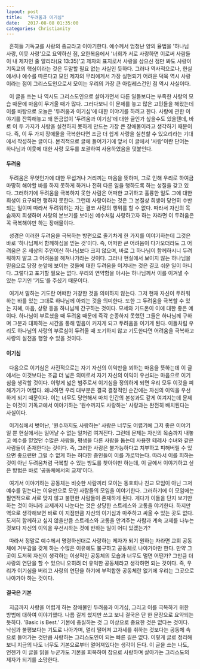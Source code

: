 ```yaml
---
layout: post
title:  "두려움과 이기심"
date:   2017-08-08 01:35:00
categories: Christianity
---
```

&nbsp; 흔히들 기독교를 사랑의 종교라고 이야기한다. 예수께서 엄청난 양의 율법을 '하나님 사랑, 이웃 사랑'으로 요약하신 점, 요한복음에서 '너희가 서로 사랑하면 이로써 사람들이 내 제자인 줄 알리라(요 13:35)'고 제자의 표지로서 사랑을 삼으신 점만 봐도 사랑이 기독교의 핵심이라는 것은 두말할 필요 없는 사실인 듯하다. 그러나 역사적으로나, 현실에서나 예수를 따른다고 모인 제자의 무리에게서 가장 실현되기 어려운 덕목 역시 사랑이라는 점이 그리스도인으로서 모이는 우리의 가장 큰 아킬레스건인 점 역시 사실이다.

&nbsp; 이 글을 쓰는 나 역시도 그리스도인으로 살아가면서 다른 일들보다는 부족한 사랑의 모습 때문에 마음이 무거울 때가 많다. 그러다보니 이 문제를 놓고 많은 고민들을 해왔는데 이를 바탕으로 오늘은 '두려움과 이기심'에 대한 이야기를 하려고 한다. 사랑에 관한 이야기를 잔뜩해놓고 왜 뜬금없이 '두려움과 이기심'에 대한 글인가 싶을수도 있을텐데, 바로 이 두 가지가 사랑을 실천하지 못하게 만드는 가장 큰 장애물이라고 생각하기 때문이다. 즉, 이 두 가지 장애물을 극복한다면 조금 더 쉽게 사랑을 실천할 수 있으리라는 기대에서 작성하는 글이다. 본격적으로 글에 들어가기에 앞서 이 글에서 '사랑'이란 단어는 하나님과 이웃에 대한 사랑 모두를 포괄하여 사용하였음을 덧붙인다.

#### 두려움

&nbsp; 두려움은 무엇인가에 대한 무섭거나 거리끼는 마음을 뜻하며, 그로 인해 우리로 하여금 마땅히 해야할 바를 하지 못하게 하거나 전혀 다른 일을 행하도록 하는 성질을 갖고 있다. 그러하기에 두려움을 극복하지 못한 사람은 어떠한 고귀하고 훌륭한 일도 그에 대한 희생이 요구되면 행하지 못한다. 그런데 사랑이라는 것은 그 본질상 희생이 당연히 수반되는 일이며 따라서 두려워하는 자는 결코 사랑의 행위를 할 수 없다. 따라서 자신의 목숨까지 희생하며 사랑의 본보기를 보이신 예수처럼 사랑하고자 하는 자라면 이 두려움은 꼭 극복해야만 하는 장애물이다.

&nbsp; 성경은 이러한 두려움을 극복하는 방편으로 줄기차게 한 가지를 이야기하는데 그것은 바로 '하나님께서 함께하심을 믿는 것'이다. 즉, 어떠한 큰 어려움이 다가오더라도 그 어려움은 온 세상의 주인이신 하나님보다 크지 않으며, 바로 그 하나님이 함께하시니 두려워하지 말고 그 어려움을 헤쳐나가라는 것이다. 그러나 현실에서 보이지 않는 하나님을 믿음으로 당장 눈앞에 보이는 것들에 대한 두려움을 이겨내는 것은 결코 쉬운 일이 아니다. 그렇다고 포기할 필요는 없다. 우리의 연약함을 아시는 하나님께서 이를 이겨낼 수 있는 무기인 '기도'를 주셨기 때문이다.

&nbsp; 여기서 말하는 기도란 어떠한 거창한 것을 의미하지 않는다. 그저 현재 자신이 두려워하는 바를 있는 그대로 하나님께 아뢰는 것을 의미한다. 또한 그 두려움을 극복할 수 있는 지혜, 마음, 상황 등을 하나님께 간구하는 것이다. 모세와 기드온이 이에 대한 좋은 예이다. 하나님이 부르셨을 때 두려움 때문에 즉각 순종하지 못했던 그들은 하나님께 구하며 그분과 대화하는 시간을 통해 믿음이 커지게 되고 두려움을 이기게 된다. 이들처럼 우리도 하나님의 사랑의 부르심이 두려울 때 포기하지 않고 기도한다면 어려움을 극복하고 사랑의 실천을 행할 수 있을 것이다.

#### 이기심

&nbsp; 다음으로 이기심은 사전적으로는 자기 자신의 이익만을 꾀하는 마음을 뜻하는데 이 글에서는 이것보다는 조금 더 넓은 의미로서 자기 자신의 이익이 우선되는 마음으로 이기심을 생각할 것이다. 이렇게 넓은 범주로서 이기심을 정의하게 되면 우리 모두 이것을 피해가기가 어렵다. 왜냐하면 우리 대부분은 결국 결정적인 순간에는 자신의 이익을 우선하게 되기 때문이다. 이는 너무도 당연해서 마치 인간의 본성과도 같게 여겨지는데 문제는 이것이 기독교에서 이야기하는 '원수까지도 사랑하는' 사랑과는 완전히 배치된다는 사실이다.

&nbsp; 이기심에서 벗어난, '원수까지도 사랑하는' 사랑은 너무도 어렵기에 그저 좋은 이야기일 뿐 현실에서는 일어날 수 없는 일처럼 여겨진다. 그런데 문제는 자신의 목숨까지 내놓고 예수를 믿었던 수많은 사람들, 평생을 다른 사람을 돕는데 사용한 테레사 수녀와 같은 사람들이 존재한다는 것이다. 즉, 그러한 사랑은 불가능하다고 치부하고 피해버릴 수 있으면 좋으련만 그럴 수 없게 하는 허다한 증인들이 이를 가로막는다. 따라서 이를 피하는 것이 아닌 두려움처럼 극복할 수 있는 방도를 찾아야만 하는데, 이 글에서 이야기하고 싶은 방법은 바로 '공동체에서의 교제'이다.

&nbsp; 여기서 이야기하는 공동체는 비슷한 사람끼리 모이는 동호회나 친교 모임이 아닌 그저 예수를 믿는다는 이유만으로 모인 사람들의 모임을 이야기한다. 그러하기에 이 모임에는 필연적으로 서로 맞지 않고 불편한 사람들이 존재하게 된다. 게다가 이들을 단지 보기만 하는 것이 아니라 교제까지 나눈다는 것은 상당한 스트레스와 고통을 야기한다. 하지만 역으로 생각해보면 바로 이 지점만큼 자신의 이기심과 마주하고 싸울 수 있는 곳도 없다. 도저히 함께하고 싶지 않을만큼 스트레스와 고통을 안겨주는 사람과 계속 교제를 나누는 것보다 자신의 이익을 우선시하는 것에 반하는 일이 어디 있겠는가?

&nbsp; 따라서 정말로 예수께서 명령하신대로 사랑하는 제자가 되기 원하는 자라면 교회 공동체에 거부감을 갖게 하는 수많은 이유에도 불구하고 공동체로 나아가야만 한다. 만약 그곳이 도저히 자신이 생각하는 이상적인 공동체의 모습과 너무도 멀면 어떤가? 그만큼 더 사랑의 연단을 할 수 있으니 오히려 더 유익한 공동체라고 생각하면 되는 것이다. 즉, 우리가 이기심을 버리고 사랑의 연단을 하기에 부적합한 공동체란 없기에 우리는 그곳으로 나아가야 하는 것이다.

#### 결국은 기본

&nbsp; 지금까지 사랑을 어렵게 하는 장애물인 두려움과 이기심, 그리고 이를 극복하기 위한 방법에 대하여 이야기했다. 나름 길게 썼지만 쓰고 보니 결국은 단 한 문장으로 요약되는 듯하다. 'Basic is Best.' 기본에 충실하는 것 그 이상으로 중요한 것은 없다는 것이다. 낙심과 불평보다는 기도로 나아가며, 멀리 떨어져 고자세를 취하는 것보다는 공동체 속으로 들어가는 것만큼 사랑하는 그리스도인이 되는 빠른 길은 없다. 이렇게 글로 정리해보니 지금의 나도 너무도 기본으로부터 멀어져있다는 생각이 든다. 이 글을 쓰는 나도, 언젠가 이 글을 읽을 누군가도 기본을 회복하여 참으로 사랑하며 살아가는 그리스도의 제자가 되기를 소망한다.
